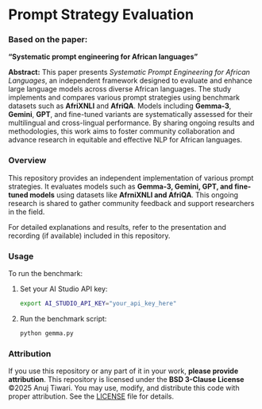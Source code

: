 # Prompt Strategy Evaluation

### Based on the paper: 
**“Systematic prompt engineering for African languages”** </br>
<!--[arXiv:2501.05444](https://arxiv.org/abs/2501.05444)-->

**Abstract:**
This paper presents *Systematic Prompt Engineering for African Languages*, an independent framework designed to evaluate and enhance large language models across diverse African languages. The study implements and compares various prompt strategies using benchmark datasets such as **AfriXNLI** and **AfriQA**. Models including **Gemma-3**, **Gemini**, **GPT**, and fine-tuned variants are systematically assessed for their multilingual and cross-lingual performance. By sharing ongoing results and methodologies, this work aims to foster community collaboration and advance research in equitable and effective NLP for African languages.

### Overview

This repository provides an independent implementation of various prompt strategies. It evaluates models such as **Gemma-3, Gemini, GPT, and fine-tuned models** using datasets like **AfrniXNLI and AfriQA**. This ongoing research is shared to gather community feedback and support researchers in the field.

For detailed explanations and results, refer to the presentation and recording (if available) included in this repository.

### Usage

To run the benchmark:
1. Set your AI Studio API key:
   ```bash
   export AI_STUDIO_API_KEY="your_api_key_here"
   ```
2. Run the benchmark script:
   ```bash
   python gemma.py
   ```

### Attribution

If you use this repository or any part of it in your work, **please provide attribution**. This repository is licensed under the **BSD 3-Clause License** ©2025 Anuj Tiwari. You may use, modify, and distribute this code with proper attribution. See the [LICENSE](./LICENSE) file for details.
